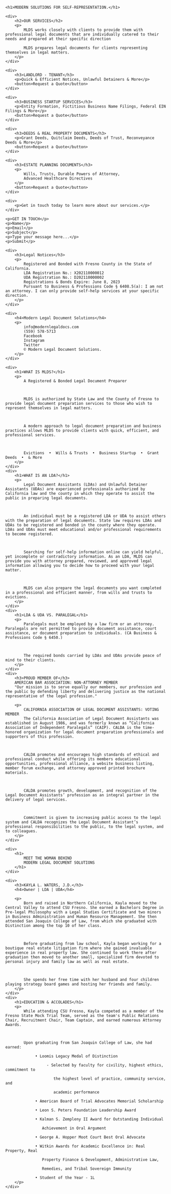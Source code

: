 <div class="HOME">

    <h1>MODERN SOLUTIONS FOR SELF-REPRESENTATION.</h1>

    <div>
        <h2>OUR SERVICES</h2>
        <p>
            MLDS works closely with clients to provide them with professional legal documents that are individually catered to their needs and prepared at their specific direction

            MLDS prepares legal documents for clients representing themselves in legal matters.
        </p>
    </div>

    <div>
        <h3>LANDLORD - TENANT</h3>
        <p>Quick & Efficient Notices, Unlawful Detainers & More</p>
        <button>Request a Quote</button>
    </div>

    <div>
        <h3>BUSINESS STARTUP SERVICES</h3>
        <p>Entity Formation, Fictitious Business Name Filings, Federal EIN Filings & More</p>
        <button>Request a Quote</button>
    </div>

    <div>
        <h3>DEEDS & REAL PROPERTY DOCUMENTS</h3>
        <p>Grant Deeds, Quitclaim Deeds, Deeds of Trust, Reconveyance Deeds & More</p>
        <button>Request a Quote</button>
    </div>

    <div>
        <h3>ESTATE PLANNING DOCUMENTS</h3>
        <p>
            Wills, Trusts, Durable Powers of Attorney,
            Advanced Healthcare Directives
        </p>
        <button>Request a Quote</button>
    </div>

    <div>
        <p>Get in touch today to learn more about our services.</p>
    </div>

</div>

<div class="CONTACT">

    <p>GET IN TOUCH</p>
    <p>Name</p>
    <p>Email</p>
    <p>Subject</p>
    <p>Type your message here...</p>
    <p>Submit</p>

</div>

<div class="FOOTER">

    <div>
        <h3>Legal Notices</h3>
        <p>
            Registered and Bonded with Fresno County in the State of California.
            LDA Registration No.: X202110000012
            UDA Registration No.: D202110000002
            Registrations & Bonds Expire: June 8, 2023
            Pursuant to Business & Professions Code § 6408.5(a): I am not an attorney. I can only provide self-help services at your specific direction.
        </p>
    </div>

    <div>
        <h4>Modern Legal Document Solutions</h4>
        <p>
            info@modernlegaldocs.com
            (559) 578-5713
            Facebook
            Instagram
            Twitter
            © Modern Legal Document Solutions.
        </p>
    </div>

</div>

<div class="ABOUT">

    <div>
        <h1>WHAT IS MLDS?</h1>
        <p>
            A Registered & Bonded Legal Document Preparer

            ​

            MLDS is authorized by State Law and the County of Fresno to provide legal document preparation services to those who wish to represent themselves in legal matters.

            ​

            A modern approach to legal document preparation and business practices allows MLDS to provide clients with quick, efficient, and professional services.

            ​

            Evictions  •  Wills & Trusts  •  Business Startup  •  Grant Deeds  •  & More
        </p>
    </div>
    <div>
        <h1>WHAT IS AN LDA?</h1>
        <p>
            Legal Document Assistants (LDAs) and Unlawful Detainer Assistants (UDAs) are experienced professionals authorized by California law and the county in which they operate to assist the public in preparing legal documents.

            ​

            An individual must be a registered LDA or UDA to assist others with the preparation of legal documents. State law requires LDAs and UDAs to be registered and bonded in the county where they operate. LDAs and UDAs must meet educational and/or professional requirements to become registered.

            ​

            Searching for self-help information online can yield helpful, yet incomplete or contradictory information. As an LDA, MLDS can provide you with attorney prepared, reviewed, and approved legal information allowing you to decide how to proceed with your legal matter.

            ​

            MLDS can also prepare the legal documents you want completed in a professional and efficient manner, from wills and trusts to evictions.
        </p>
    </div>
    <div>
        <h1>LDA & UDA VS. PARALEGAL</h1>
        <p>
            Paralegals must be employed by a law firm or an attorney. Paralegals are not permitted to provide document assistance, court assistance, or document preparation to individuals. (CA Business & Professions Code § 6450.)



            The required bonds carried by LDAs and UDAs provide peace of mind to their clients.
        </p>
    </div>
    <div>
        <h3>PROUD MEMBER OF</h3>
        AMERICAN BAR ASSOCIATION: NON-ATTORNEY MEMBER
        "Our mission is to serve equally our members, our profession and the public by defending liberty and delivering justice as the national representative of the legal profession."

        <p>
            CALIFORNIA ASSOCIATION OF LEGAL DOCUMENT ASSISTANTS: VOTING MEMBER
            The California Association of Legal Document Assistants was established in August 1986, and was formerly known as “California Association of Independent Paralegals” (CAIP). CALDA is the time-honored organization for legal document preparation professionals and supporters of this profession.



            CALDA promotes and encourages high standards of ethical and professional conduct while offering its members educational opportunities, professional alliance, a website business listing, member forum exchange, and attorney approved printed brochure materials.



            CALDA promotes growth, development, and recognition of the Legal Document Assistants’ profession as an integral partner in the delivery of legal services.



            Commitment is given to increasing public access to the legal system and CALDA recognizes the Legal Document Assistant’s professional responsibilities to the public, to the legal system, and to colleagues.
        </p>
    </div>

</div>

<div class="MEET">

    <div>
        <h1>
            MEET THE WOMAN BEHIND
            MODERN LEGAL DOCUMENT SOLUTIONS
        </h1>
    </div>

    <div>
        <h3>KAYLA L. WATERS, J.D.</h3>
        <h4>Owner | LDA | UDA</h4>

        <p>
            Born and raised in Northern California, Kayla moved to the Central Valley to attend CSU Fresno. She earned a Bachelors Degree in Pre-legal Philosophy with a Legal Studies Certificate and two minors in Business Administration and Human Resource Management. She then attended San Joaquin College of Law, from which she graduated with Distinction among the top 10 of her class.

            ​

            Before graduating from law school, Kayla began working for a boutique real estate litigation firm where she gained invaluable experience in real property law. She continued to work there after graduation then moved to another small, specialized firm devoted to personal injury and family law as well as real estate.

            ​

            She spends her free time with her husband and four children playing strategy board games and hosting her friends and family.
        </p>
    </div>
    <div>
        <h1>EDUCATION & ACCOLADES</h1>
        <p>
            While attending CSU Fresno, Kayla competed as a member of the Fresno State Mock Trial Team, served as the team's Public Relations Chair, Recruitment Chair, Team Captain, and earned numerous Attorney Awards.



            Upon graduating from San Joaquin College of Law, she had earned:

                 • Loomis Legacy Medal of Distinction

                      - Selected by faculty for civility, highest ethics, commitment to

                         the highest level of practice, community service, and

                         academic performance

                 • American Board of Trial Advocates Memorial Scholarship

                 • Leon S. Peters Foundation Leadership Award

                 • Kalman S. Zempleny II Award for Outstanding Individual

                    Achievement in Oral Argument

                 • George A. Hopper Moot Court Best Oral Advocate

                 • Witkin Awards for Academic Excellence in: Real Property, Real

                    Property Finance & Development, Administrative Law,

                    Remedies, and Tribal Sovereign Immunity

                 • Student of the Year - 1L
        </p>
    </div>

</div>

​
